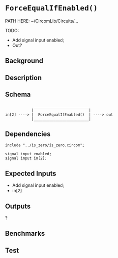 # `ForceEqualIfEnabled()`

PATH HERE: ~/CircomLib/Circuits/... 

TODO:
- Add signal input enabled;
- Out?

## Background

## Description

## Schema

```
             _________________________     
            |                         |
in[2] ----> |  ForceEqualIfEnabled()  | ----> out
            |_________________________|     
```

## Dependencies

```
include "../is_zero/is_zero.circom";
```

    signal input enabled;
    signal input in[2];
    
## Expected Inputs

- Add signal input enabled;
- in[2]

## Outputs

?

## Benchmarks 

## Test